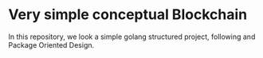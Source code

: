 # Very simple conceptual Blockchain

In this repository, we look a simple golang structured project, following and Package Oriented Design.

